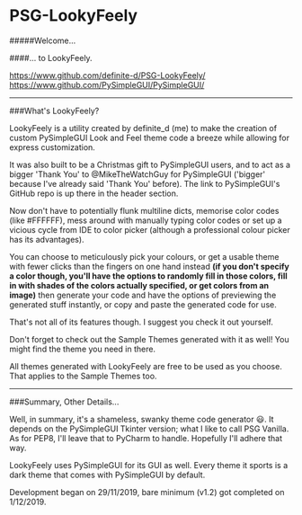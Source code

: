 ﻿# PSG-LookyFeely

#####Welcome...

####... to LookyFeely.

https://www.github.com/definite-d/PSG-LookyFeely/
https://www.github.com/PySimpleGUI/PySimpleGUI/
___________________________________________________________________________________

###What's LookyFeely?

LookyFeely is a utility created by definite_d (me) to make the creation of
custom PySimpleGUI Look and Feel theme code a breeze while allowing for express 
customization.
 
It was also built to be a Christmas gift to
PySimpleGUI users, and to act as a bigger 'Thank You' to @MikeTheWatchGuy for
PySimpleGUI ('bigger' because I've already said 'Thank You' before). The link to
PySimpleGUI's GitHub repo is up there in the header section.

Now don't have to potentially flunk multiline dicts, memorise color codes (like #FFFFFF), mess around
with manually typing color codes or set up a vicious cycle from IDE to color picker
(although a professional colour picker has its advantages).
 
You can choose to meticulously pick your colours, or get a usable theme with fewer 
clicks than the fingers on one hand instead **(if you don't specify a color though, 
you'll have the options to randomly fill in those colors, fill in with shades of the 
colors actually specified, or get colors from an image)** then generate your code and 
have the options of previewing the generated stuff instantly, or copy and paste the 
generated code for use.

That's not all of its features though. I suggest you check it out yourself.

Don't forget to check out the Sample Themes generated with it as well! You might find the theme
you need in there.

All themes generated with LookyFeely are free to be used as you choose. That applies to
the Sample Themes too.
______________________________________________________________________________________

###Summary, Other Details...

Well, in summary, it's a shameless, swanky theme code generator :smiley:.
It depends on the PySimpleGUI Tkinter version; what I like to call PSG Vanilla.
As for PEP8, I'll leave that to PyCharm to handle. Hopefully I'll adhere that way.

LookyFeely uses PySimpleGUI for its GUI as well. Every theme it sports is a dark
theme that comes with PySimpleGUI by default.

Development began on 29/11/2019, bare minimum (v1.2) got completed on 1/12/2019.

